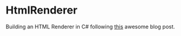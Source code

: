 # HtmlRenderer

Building an HTML Renderer in C# following [this](https://limpet.net/mbrubeck/2014/08/08/toy-layout-engine-1.html) awesome blog post.
